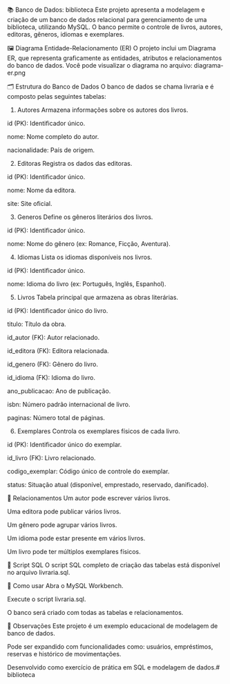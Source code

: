 📚 Banco de Dados: biblioteca
Este projeto apresenta a modelagem e criação de um banco de dados relacional para gerenciamento de uma biblioteca, utilizando MySQL. O banco permite o controle de livros, autores, editoras, gêneros, idiomas e exemplares.

🖼 Diagrama Entidade-Relacionamento (ER)
O projeto inclui um Diagrama ER, que representa graficamente as entidades, atributos e relacionamentos do banco de dados.
Você pode visualizar o diagrama no arquivo: diagrama-er.png

🗂 Estrutura do Banco de Dados
O banco de dados se chama livraria e é composto pelas seguintes tabelas:

1. Autores
Armazena informações sobre os autores dos livros.

id (PK): Identificador único.

nome: Nome completo do autor.

nacionalidade: País de origem.

2. Editoras
Registra os dados das editoras.

id (PK): Identificador único.

nome: Nome da editora.

site: Site oficial.

3. Generos
Define os gêneros literários dos livros.

id (PK): Identificador único.

nome: Nome do gênero (ex: Romance, Ficção, Aventura).

4. Idiomas
Lista os idiomas disponíveis nos livros.

id (PK): Identificador único.

nome: Idioma do livro (ex: Português, Inglês, Espanhol).

5. Livros
Tabela principal que armazena as obras literárias.

id (PK): Identificador único do livro.

titulo: Título da obra.

id_autor (FK): Autor relacionado.

id_editora (FK): Editora relacionada.

id_genero (FK): Gênero do livro.

id_idioma (FK): Idioma do livro.

ano_publicacao: Ano de publicação.

isbn: Número padrão internacional de livro.

paginas: Número total de páginas.

6. Exemplares
Controla os exemplares físicos de cada livro.

id (PK): Identificador único do exemplar.

id_livro (FK): Livro relacionado.

codigo_exemplar: Código único de controle do exemplar.

status: Situação atual (disponível, emprestado, reservado, danificado).

🔗 Relacionamentos
Um autor pode escrever vários livros.

Uma editora pode publicar vários livros.

Um gênero pode agrupar vários livros.

Um idioma pode estar presente em vários livros.

Um livro pode ter múltiplos exemplares físicos.

💾 Script SQL
O script SQL completo de criação das tabelas está disponível no arquivo livraria.sql.

🚀 Como usar
Abra o MySQL Workbench.

Execute o script livraria.sql.

O banco será criado com todas as tabelas e relacionamentos.

📌 Observações
Este projeto é um exemplo educacional de modelagem de banco de dados.

Pode ser expandido com funcionalidades como: usuários, empréstimos, reservas e histórico de movimentações.

Desenvolvido como exercício de prática em SQL e modelagem de dados.# biblioteca
